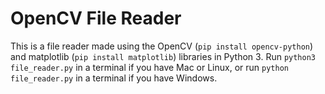 # OpenCV File Reader
This is a file reader made using the OpenCV (`pip install opencv-python`) and matplotlib (`pip install matplotlib`) libraries in Python 3. Run `python3 file_reader.py` in a terminal if you have Mac or Linux, or run `python file_reader.py` in a terminal if you have Windows.


